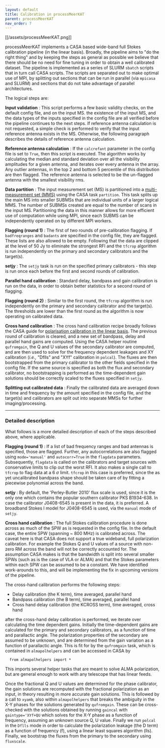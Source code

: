 ```yaml
---
layout: default
title: Calibration in processMeerKAT
parent: processMeerKAT
nav_order: 7
---
```


[[/assets/processMeerKAT.png]]

processMeerKAT implements a CASA based wide-band full Stokes calibration
pipeline (in the linear basis). Broadly, the pipeline aims to "do the right
thing" and by keeping the steps as general as possible we believe that there
should be no need for fine tuning in order to obtain a well calibrated dataset.
The pipeline is implemented as a series of SLURM `sbatch` scripts that in turn
call CASA scripts. The scripts are separated out to make optimal use of MPI, by
splitting out sections that can be run in parallel (via `mpicasa` and SLURM) and
sections that do not take advantage of parallel architectures.

The logical steps are:

**Input validation** : This script performs a few basic validity checks, on the
default config file, and on the input MS. the existence of the input MS, and the
data types of the inputs specified in the config file are all verified before
the pipeline continues to the next steps. If reference antenna calculation is
not requested, a simple check is performed to verify that the input reference
antenna exists in the MS. Otherwise, the following paragraph describes the
details of reference antenna calculation.

**Reference antenna calculation** : If the `calcrefant` parameter in the config
file is set to `True`, then this script is executed. The algorithm works by
calculating the median and standard deviation over all the visibility amplitudes
for a given antenna, and iterates over every antenna in the array. Any outlier
antennas, in the top 2 and bottom 5 percentile of this distribution are then
flagged. The reference antenna is selected to be the un-flagged antenna with the
smallest visibility rms.

**Data partition** : The input measurement set (MS) is partitioned into
a [multi-measurement set
(MMS)](https://casa.nrao.edu/casadocs/casa-5-1.2/uv-manipulation/data-partition)
using the CASA task `partition`. This task splits up the main MS into smaller
SUBMSs that are individual units of a larger logical MMS. The number of SUBMSs
created are equal to the number of scans in the input MS. Partitioning the data
in this manner allows for more efficient use of computation while using MPI,
since each SUBMS can be independently operated on by different MPI workers.

**Flagging (round 1)** : The first of two rounds of pre-calibration flagging. If
`badfreqranges` and `badants` are specified in the config file, they are
flagged. These lists are also allowed to be empty. Following that the data are
clipped at the level of 50 Jy to eliminate the strongest RFI and the `tfcrop`
algorithm is run independently on the primary and secondary calibrators and the
target(s).

**setjy** : The `setjy` task is run on the specified primary calibrators - this
step is run once each before the first and second rounds of calibration.

**Parallel hand calibration** : Standard delay, bandpass and gain calibration is
run on the data, in order to obtain better statistics for a second round of
flagging.

**Flagging (round 2)** : Similar to the first round, the `tfcrop` algorithm is
run independently on the primary and secondary calibrator and the target(s). The
thresholds are lower than the first round as the algorithm is now operating on
calibrated data.

**Cross hand calibration** : The cross hand calibration recipe broadly follows
the CASA guide for [polarisation calibration in the linear
basis](https://casa.nrao.edu/casadocs/casa-5-1.2/synthesis-calibration/instrumental-polarization-calibration).
The previous round of calibration is cleared, and a new set of bandpass, delay
and parallel hand gains are computed. Using the CASA helper routine
`qufromgain`, the Q and U values of the secondary calibrator are computed, and
are then used to solve for the frequency dependent leakages and XY calibration
(_i.e.,_ "Dflls" and "XYf" calibration in `polcal`). The fluxes are then
bootstrapped from the primary calibrator to the other fields specified in the
config file. If the same source is specified as both the flux and secondary
calibrator, no bootstrapping is performed as the time-dependent gain solutions
should be correctly scaled to the fluxes specified in `setjy`.

**Splitting out calibrated data** : Finally the calibrated data are averaged
down in time and frequency by the amount specified in the config file, and the
target(s) and calibrators are split out into separate MMSs for further
imaging/processing.

------

### Detailed description

What follows is a more detailed description of each of the steps described
above, where applicable.

**Flagging (round 1)** : If a list of bad frequency ranges and bad antennas is
specified, those are flagged. Further, any autocorrelations are also flagged
using `mode='manual'` and `autocorr=True` in the `flagdata` parameters.
Subsequently, `flagdata` is called on the calibrators and target sources with
conservative limits to clip out the worst RFI. It also makes a single call to
`tfcrop` to flag data at a 6 $\sigma$ limit. `tfcrop` in this case is preferred,
since the as yet uncalibrated bandpass shape should be taken care of by fitting
a piecewise polynomial across the band.

**setjy** : By default, the 'Perley-Butler 2010' flux scale is used, since it is
the only one which contains the popular southern calibrator PKS B1934-638. In
case the calibrator J0408-6545 is present in the data, it is preferred.
A broadband Stokes I model for J0408-6545 is used, via the `manual` mode of
`setjy`.

**Cross hand calibration** : The full Stokes calibration procedure is done
across as much of the SPW as is requested in the config file. In the default
case, the entire SPW (spanning ~ 800 MHz) is calibrated across. The caveat here
is that CASA does not support a true wideband, full polarization calibration.
For example the Stokes Q and U values of a source with non-zero RM across the
band will not be correctly accounted for.  The assumption CASA makes is that the
bandwidth is split into several smaller SPWs (such as is the case of VLA or
ALMA) and that the Stokes parameters within each SPW can be assumed to be
a constant. We have identified work-arounds to this, and will be implementing
the fix in upcoming versions of the pipeline.

The cross-hand calibration performs the following steps:
   * Delay calibration (the K term), time averaged, parallel hand
   * Bandpass calibration (the B term), time averaged, parallel hand
   * Cross hand delay calibration (the KCROSS term), time averaged, cross hand

after the cross-hand delay calibration is performed, we iterate over calculating
the time dependent gains. Initially the time-dependent gains are calculated for
the primary and secondary calibrators, as a function of time and parallactic
angle. The polarization properties of the secondary are assumed to be unknown,
and are determined from the gain variation as a function of parallactic angle.
This is fit for by the `qufromgain` task, which is contained in `almapolhelpers`
and can be accessed in CASA by

      from almapolhelpers import *

This imports several helper tasks that are meant to solve ALMA polarization, but
are general enough to work with any telescope that has linear feeds.

Once the fractional Q and U values are determined for the phase calibrator, the
gain solutions are recomputed with the fractional polarization as an input, in
theory resulting in more accurate gain solutions. This is followed by a call to
`xyamb`, also within `almapolhelpers` that breaks the ambiguity in the X-Y
phases for the solutions generated by `qufromgain`. These can be
cross-checked with the solutions obtained by running `gaincal` with
`gaintype='XYf+QU` which solves for the X-Y phase as a function of frequency,
assuming an unknown source Q, U value. Finally we run `polcal` in the `Dflls`
mode in order to calculate the polarization leakage (the D term) as a function
of frequency (f), using a linear least squares algorithm (lls). Finally, we
bootstrap the fluxes from the primary to the secondary using `fluxscale`.
